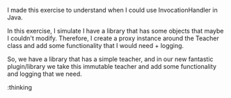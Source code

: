 I made this exercise to understand when I could use InvocationHandler in Java.

In this exercise, I simulate I have a library that has some objects that maybe I couldn't modify. Therefore,
I create a proxy instance around the Teacher class and add some functionality that I would need + logging.

So, we have a library that has a simple teacher, and in our new fantastic plugin/library we take this immutable teacher
and add some functionality and logging that we need.

:thinking